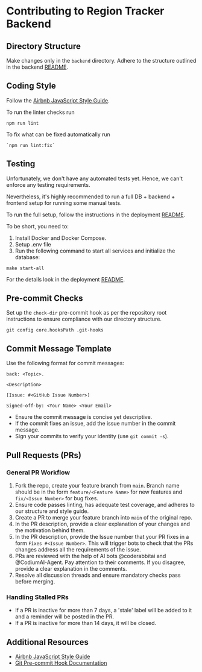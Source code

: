 # Contributing to Region Tracker Backend

## Directory Structure

Make changes only in the `backend` directory. Adhere to the structure outlined
in the backend [README](./README.md).

## Coding Style

Follow
the [Airbnb JavaScript Style Guide](https://github.com/airbnb/javascript).

To run the linter checks run

```shell
npm run lint
```

To fix what can be fixed automatically run

```shell
`npm run lint:fix`
```

## Testing

Unfortunately, we don't have any automated tests yet. Hence, we can't enforce
any testing requirements.

Nevertheless, it's highly recommended to run a full DB + backend + frontend
setup for running some manual tests.

To run the full setup, follow the instructions in the
deployment [README](../deployment/README.md).

To be short, you need to:

1. Install Docker and Docker Compose.
2. Setup .env file
3. Run the following command to start all services and initialize the database:

```shell
make start-all
```

For the details look in the deployment [README](../deployment/README.md).

## Pre-commit Checks

Set up the `check-dir` pre-commit hook as per the repository root instructions
to ensure compliance with our directory structure.

```shell
git config core.hooksPath .git-hooks
```

## Commit Message Template

Use the following format for commit messages:

  ```plaintext
  back: <Topic>.

  <Description>

  [Issue: #<GitHub Issue Number>]

  Signed-off-by: <Your Name> <Your Email>
  ```

- Ensure the commit message is concise yet descriptive.
- If the commit fixes an issue, add the issue number in the commit message.
- Sign your commits to verify your identity (use `git commit -s`).

## Pull Requests (PRs)

### General PR Workflow

1. Fork the repo, create your feature branch from `main`. Branch name should be
   in the form `feature/<Feature Name>` for new features
   and `fix/<Issue Number>` for bug fixes.
2. Ensure code passes linting, has adequate test coverage, and adheres to our
   structure and style guide.
3. Create a PR to merge your feature branch into `main` of the original repo.
4. In the PR description, provide a clear explanation of your changes and the
   motivation behind them.
5. In the PR description, provide the Issue number that your PR fixes in a
   form `Fixes #<Issue Number>`.
   This will trigger bots to check that the PRs changes address all the
   requirements of the issue.
6. PRs are reviewed with the help of AI bots @coderabbitai and @CodiumAI-Agent.
   Pay attention to their comments. If you disagree, provide a clear explanation
   in the comments.
7. Resolve all discussion threads and ensure mandatory checks pass before
   merging.

### Handling Stalled PRs

- If a PR is inactive for more than 7 days, a 'stale' label will be added to it
  and a reminder will be posted in the PR.
- If a PR is inactive for more than 14 days, it will be closed.

## Additional Resources

- [Airbnb JavaScript Style Guide](https://github.com/airbnb/javascript)
- [Git Pre-commit Hook Documentation](https://git-scm.com/book/en/v2/Customizing-Git-Git-Hooks)
